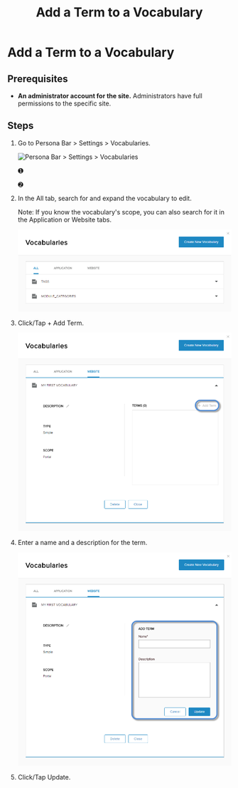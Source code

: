 ﻿---
uid: add-term-to-vocabulary
topic: add-term-to-vocabulary
locale: en
title: Add a Term to a Vocabulary
dnneditions: DNN Platform,Evoq Content,Evoq Engage
dnnversion: 09.02.00
parent-topic: administrators-vocabularies-overview
related-topics: create-vocabulary,edit-vocabulary,delete-vocabulary,edit-term-in-vocabulary,delete-term-from-vocabulary
---

# Add a Term to a Vocabulary

## Prerequisites

*   **An administrator account for the site.** Administrators have full permissions to the specific site.

## Steps

1.  Go to Persona Bar \> Settings \> Vocabularies.
    
    ![Persona Bar > Settings > Vocabularies](/images/scr-pbar-host-Settings-E91.png)
    
    ➊
    
    ➋
    
2.  In the All tab, search for and expand the vocabulary to edit.
    
    Note: If you know the vocabulary's scope, you can also search for it in the Application or Website tabs.
    
      
    
    ![](/images/scr-vocabularies-list-E91.png)
    
      
    
3.  Click/Tap \+ Add Term.
    
      
    
    ![](/images/scr-vocabularies-edit-vocab-add-term-btn-E91.png)
    
      
    
4.  Enter a name and a description for the term.
    
      
    
    ![](/images/scr-vocabularies-edit-vocab-add-term-E91.png)
    
      
    
5.  Click/Tap Update.
